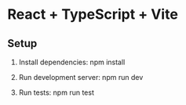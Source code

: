 # React + TypeScript + Vite

## Setup

1. Install dependencies:
   npm install

2. Run development server:
   npm run dev

3. Run tests:
   npm run test
